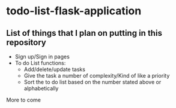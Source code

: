 # todo-list-flask-application

## List of things that I plan on putting in this repository
 - Sign up/Sign in pages
 - To do List functions:
   - Add/delete/update tasks
   - Give the task a number of complexity/Kind of like a priority
   - Sort the to do list based on the number stated above or alphabetically

More to come
